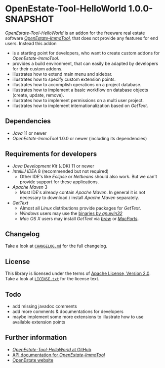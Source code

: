 OpenEstate-Tool-HelloWorld 1.0.0-SNAPSHOT
=========================================

*OpenEstate-Tool-HelloWorld* is an addon for the freeware real estate software [*OpenEstate-ImmoTool*](https://openestate.org), that does not provide any features for end users. Instead this addon

-   is a starting point for developers, who want to create custom addons for *OpenEstate-ImmoTool*.
-   provides a build environment, that can easily be adapted by developers for their custom addons.
-   illustrates how to extend main menu and sidebar.
-   illustrates how to specify custom extension points.
-   illustrates how to accomplish operations on a project database.
-   illustrates how to implement a basic workflow on database objects (create, update, remove).
-   illustrates how to implement permissions on a multi user project.
-   illustrates how to implement internationalization based on *GetText*.


Dependencies
------------

-   *Java* 11 or newer
-   *OpenEstate-ImmoTool* 1.0.0 or newer (including its dependencies)


Requirements for developers
---------------------------

-   *Java Development Kit* (JDK) 11 or newer
-   *IntelliJ IDEA* 8 (recommended but not required)
    -   Other IDE's like *Eclipse* or *Netbeans* should also work. But we can't provide support for these applications.
-   *Apache Maven* 3
    -   Most IDE's already contain *Apache Maven*. In general it is not necessary to download / install *Apache Maven* separately.
-   *GetText*
    -   Almost all *Linux* distributions provide packages for *GetText*.
    -   *Windows* users may use the [binaries by *gnuwin32*](http://gnuwin32.sourceforge.net/packages/gettext.htm)
    -   *Mac OS X* users may install *GetText* via [*brew*](http://brew.sh/) or [*MacPorts*](http://www.macports.org/).


Changelog
---------

Take a look at [`CHANGELOG.md`](CHANGELOG.md) for the full changelog.


License
-------

This library is licensed under the terms of [Apache License, Version 2.0](http://www.apache.org/licenses/LICENSE-2.0.html). Take a look at [`LICENSE.txt`](LICENSE.txt) for the license text.


Todo
----

-   add missing javadoc comments
-   add more comments & documentations for developers
-   maybe implement some more extensions to illustrate how to use available extension points


Further information
-------------------

-   [*OpenEstate-Tool-HelloWorld* at GitHub](https://github.com/OpenEstate/OpenEstate-Tool-HelloWorld)
-   [API documentation for *OpenEstate-ImmoTool*](https://media.openestate.org/apidocs/OpenEstate-Tool/)
-   [OpenEstate website](https://openestate.org)
